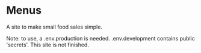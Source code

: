 # Menus

A site to make small food sales simple.

Note: to use, a .env.production is needed. .env.development contains public 'secrets'.
This site is not finished.
